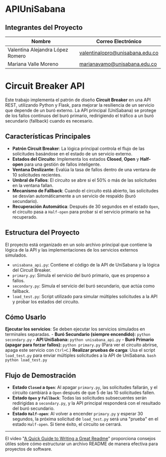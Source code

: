 # APIUniSabana
## Integrantes del Proyecto
| Nombre | Correo Electrónico |
|---|---|
| Valentina Alejandra López Romero | valentinalopro@unisabana.edu.co |
| Mariana Valle Moreno | marianavamo@unisabana.edu.co |

# Circuit Breaker API

Este trabajo implementa el patrón de diseño **Circuit Breaker** en una API REST, utilizando Python y Flask, para mejorar la resiliencia de un servicio que depende de un buró externo. La API principal (UniSabana) se protege de los fallos continuos del buró primario, redirigiendo el tráfico a un buró secundario (fallback) cuando es necesario.

## Características Principales

- **Patrón Circuit Breaker**: La lógica principal controla el flujo de las solicitudes basándose en el estado de un servicio externo.
- **Estados del Circuito**: Implementa los estados **Closed**, **Open** y **Half-open** para una gestión de fallos inteligente.
- **Ventana Deslizante**: Evalúa la tasa de fallos dentro de una ventana de 10 solicitudes recientes.
- **Umbral de Fallos**: El circuito se abre si el 50% o más de las solicitudes en la ventana fallan.
- **Mecanismo de Fallback**: Cuando el circuito está abierto, las solicitudes se desvían automáticamente a un servicio de respaldo (buró secundario).
- **Recuperación Automática**: Después de 30 segundos en el estado `Open`, el circuito pasa a `Half-open` para probar si el servicio primario se ha recuperado.

## Estructura del Proyecto

El proyecto está organizado en un solo archivo principal que contiene la lógica de la API y las implementaciones de los servicios externos simulados.

- `unisabana_api.py`: Contiene el código de la API de UniSabana y la lógica del Circuit Breaker.
- `primary.py`: Simula el servicio del buró primario, que es propenso a fallos.
- `secondary.py`: Simula el servicio del buró secundario, que actúa como fallback.
- `load_test.py`: Script utilizado para simular múltiples solicitudes a la API y probar los estados del circuito.

## Cómo Usarlo

  **Ejecutar los servicios**: Se deben ejecutar los servicios simulados en terminales separadas.
    - **Buró Secundario (siempre encendido):**
      `python secondary.py`
    - **API UniSabana:**
      `python unisabana_api.py`
    - **Buró Primario (apagar para forzar fallos):**
      `python primary.py`
      (Para ver el circuito abrirse, apaga este servicio con `Ctrl+C`.)
  **Realizar pruebas de carga**: Usa el script `load_test.py` para enviar múltiples solicitudes a la API de UniSabana.
    ```bash
    python load_test.py
    ```

## Flujo de Demostración

- **Estado `Closed` a `Open`**: Al apagar `primary.py`, las solicitudes fallarán, y el circuito cambiará a `Open` después de que 5 de las 10 solicitudes fallen.
- **Estado `Open` y `Fallback`**: Todas las solicitudes subsecuentes serán redirigidas a `secondary.py`, y la API principal responderá con el resultado del buró secundario.
- **Estado `Half-open`**: Al volver a encender `primary.py` y esperar 30 segundos, la próxima solicitud de `load_test.py` será una "prueba" en el estado `Half-open`. Si tiene éxito, el circuito se cerrará.

---
El video "[A Quick Guide to Writing a Great Readme](https://www.youtube.com/watch?v=0h8-C-tq-o4)" proporciona consejos útiles sobre cómo estructurar un archivo README de manera efectiva para proyectos de software.
